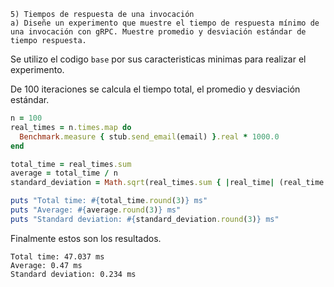 ```
5) Tiempos de respuesta de una invocación
a) Diseñe un experimento que muestre el tiempo de respuesta mínimo de una invocación con gRPC. Muestre promedio y desviación estándar de tiempo respuesta.
```

Se utilizo el codigo `base` por sus caracteristicas minimas para realizar el experimento.

De 100 iteraciones se calcula el tiempo total, el promedio y desviación estándar.

```ruby
n = 100
real_times = n.times.map do
  Benchmark.measure { stub.send_email(email) }.real * 1000.0
end

total_time = real_times.sum
average = total_time / n
standard_deviation = Math.sqrt(real_times.sum { |real_time| (real_time - average) ** 2} / (n - 1)) 

puts "Total time: #{total_time.round(3)} ms"
puts "Average: #{average.round(3)} ms"
puts "Standard deviation: #{standard_deviation.round(3)} ms"
```

Finalmente estos son los resultados.
```
Total time: 47.037 ms
Average: 0.47 ms
Standard deviation: 0.234 ms
```